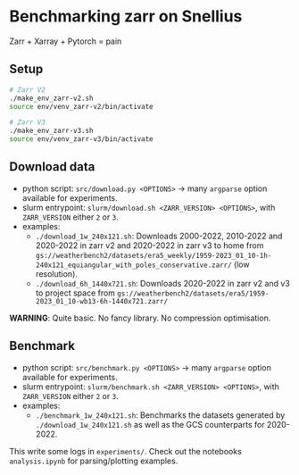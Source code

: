 # Benchmarking zarr on Snellius

Zarr + Xarray + Pytorch = pain

## Setup 

```bash
# Zarr V2
./make_env_zarr-v2.sh
source env/venv_zarr-v2/bin/activate

# Zarr V3
./make_env_zarr-v3.sh
source env/venv_zarr-v3/bin/activate
```

## Download data
- python script: `src/download.py <OPTIONS>` -> many `argparse` option available for experiments. 
- slurm entrypoint: `slurm/download.sh <ZARR_VERSION> <OPTIONS>`, with `ZARR_VERSION` either `2` or `3`.
- examples:
    - `./download_1w_240x121.sh`: Downloads 2000-2022, 2010-2022 and 2020-2022 in zarr v2 and 2020-2022 in zarr v3 to home from `gs://weatherbench2/datasets/era5_weekly/1959-2023_01_10-1h-240x121_equiangular_with_poles_conservative.zarr/` (low resolution).
    - `./download_6h_1440x721.sh`: Downloads 2020-2022 in zarr v2 and v3 to project space from `gs://weatherbench2/datasets/era5/1959-2023_01_10-wb13-6h-1440x721.zarr/`

**WARNING**: Quite basic. No fancy library. No compression optimisation. 

## Benchmark 
- python script: `src/benchmark.py <OPTIONS>` -> many `argparse` option available for experiments. 
- slurm entrypoint: `slurm/benchmark.sh <ZARR_VERSION> <OPTIONS>`, with `ZARR_VERSION` either `2` or `3`.
- examples: 
    - `./benchmark_1w_240x121.sh`: Benchmarks the datasets generated by `./download_1w_240x121.sh` as well as the GCS counterparts for 2020-2022.

This write some logs in `experiments/`. Check out the notebooks `analysis.ipynb` for parsing/plotting examples. 
